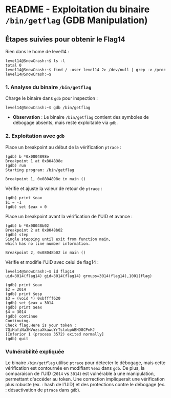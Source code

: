 # README - Exploitation du binaire `/bin/getflag` (GDB Manipulation)

## Étapes suivies pour obtenir le Flag14

Rien dans le home de level14 : 

```
level14@SnowCrash:~$ ls -l
total 0
level14@SnowCrash:~$ find / -user level14 2> /dev/null | grep -v /proc
level14@SnowCrash:~$
```

### 1. Analyse du binaire `/bin/getflag`

Charge le binaire dans `gdb` pour inspection :

```
level14@SnowCrash:~$ gdb /bin/getflag
```

- **Observation** : Le binaire `/bin/getflag` contient des symboles de débogage absents, mais reste exploitable via `gdb`.

### 2. Exploitation avec `gdb`

Place un breakpoint au début de la vérification `ptrace` :

```
(gdb) b *0x0804898e
Breakpoint 1 at 0x804898e
(gdb) run
Starting program: /bin/getflag 

Breakpoint 1, 0x0804898e in main ()
```

Vérifie et ajuste la valeur de retour de `ptrace` :

```
(gdb) print $eax
$1 = -1
(gdb) set $eax = 0
```

Place un breakpoint avant la vérification de l'UID et avance :

```
(gdb) b *0x08048b02
Breakpoint 2 at 0x8048b02
(gdb) step
Single stepping until exit from function main,
which has no line number information.

Breakpoint 2, 0x08048b02 in main ()
```

Vérifie et modifie l'UID avec celui de flag14 : 
```
level14@SnowCrash:~$ id flag14
uid=3014(flag14) gid=3014(flag14) groups=3014(flag14),1001(flag)
```

```
(gdb) print $eax
$2 = 2014
(gdb) print $esp
$3 = (void *) 0xbffff620
(gdb) set $eax = 3014
(gdb) print $eax
$4 = 3014
(gdb) continue
Continuing.
Check flag.Here is your token : 7QiHafiNa3HVozsaXkawuYrTstxbpABHD8CPnHJ
[Inferior 1 (process 3572) exited normally]
(gdb) quit
```


### Vulnérabilité expliquée

Le binaire `/bin/getflag` utilise `ptrace` pour détecter le débogage, mais cette vérification est contournée en modifiant `%eax` dans `gdb`. De plus, la comparaison de l'UID (`2014` vs `3014`) est vulnérable à une manipulation, permettant d'accéder au token. Une correction impliquerait une vérification plus robuste (ex. : hash de l'UID) et des protections contre le débogage (ex. : désactivation de `ptrace` dans `gdb`).
